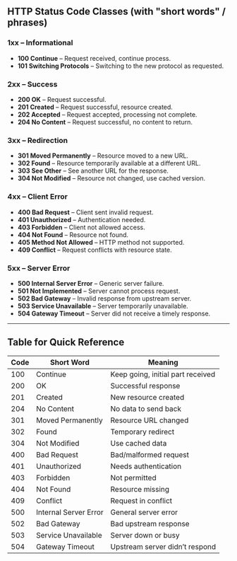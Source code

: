 ## HTTP Status Code Classes (with "short words" / phrases)

### **1xx – Informational**
- **100 Continue** – Request received, continue process.
- **101 Switching Protocols** – Switching to the new protocol as requested.

### **2xx – Success**
- **200 OK** – Request successful.
- **201 Created** – Request successful, resource created.
- **202 Accepted** – Request accepted, processing not complete.
- **204 No Content** – Request successful, no content to return.

### **3xx – Redirection**
- **301 Moved Permanently** – Resource moved to a new URL.
- **302 Found** – Resource temporarily available at a different URL.
- **303 See Other** – See another URL for the response.
- **304 Not Modified** – Resource not changed, use cached version.

### **4xx – Client Error**
- **400 Bad Request** – Client sent invalid request.
- **401 Unauthorized** – Authentication needed.
- **403 Forbidden** – Client not allowed access.
- **404 Not Found** – Resource not found.
- **405 Method Not Allowed** – HTTP method not supported.
- **409 Conflict** – Request conflicts with resource state.

### **5xx – Server Error**
- **500 Internal Server Error** – Generic server failure.
- **501 Not Implemented** – Server cannot process request.
- **502 Bad Gateway** – Invalid response from upstream server.
- **503 Service Unavailable** – Server temporarily unavailable.
- **504 Gateway Timeout** – Server did not receive a timely response.

---

## Table for Quick Reference

| Code | Short Word              | Meaning                                     |
|------|------------------------|---------------------------------------------|
| 100  | Continue               | Keep going, initial part received           |
| 200  | OK                     | Successful response                         |
| 201  | Created                | New resource created                        |
| 204  | No Content             | No data to send back                        |
| 301  | Moved Permanently      | Resource URL changed                        |
| 302  | Found                  | Temporary redirect                          |
| 304  | Not Modified           | Use cached data                             |
| 400  | Bad Request            | Bad/malformed request                       |
| 401  | Unauthorized           | Needs authentication                        |
| 403  | Forbidden              | Not permitted                               |
| 404  | Not Found              | Resource missing                            |
| 409  | Conflict               | Request in conflict                         |
| 500  | Internal Server Error  | General server error                        |
| 502  | Bad Gateway            | Bad upstream response                       |
| 503  | Service Unavailable    | Server down or busy                         |
| 504  | Gateway Timeout        | Upstream server didn’t respond              |
